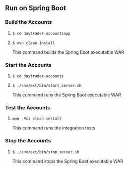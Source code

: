 
## Run on Spring Boot


### Build the Accounts

1.  `$ cd daytrader-accountsapp`

2.  `$ mvn clean install`

    This command builds the Spring Boot executable WAR

### Start the Accounts

1.  `$ cd daytrader-accounts`

2.  `$ ./env/ext/bin/start_server.sh`

    This command runs the Spring Boot executable WAR
    
### Test the Accounts
                                 
1.  `mvn -Pci clean install`

    This command runs the integration tests 
    
### Stop the Accounts

1.  `$ ./env/ext/bin/stop_server.sh`

    This command stops the Spring Boot executable WAR
